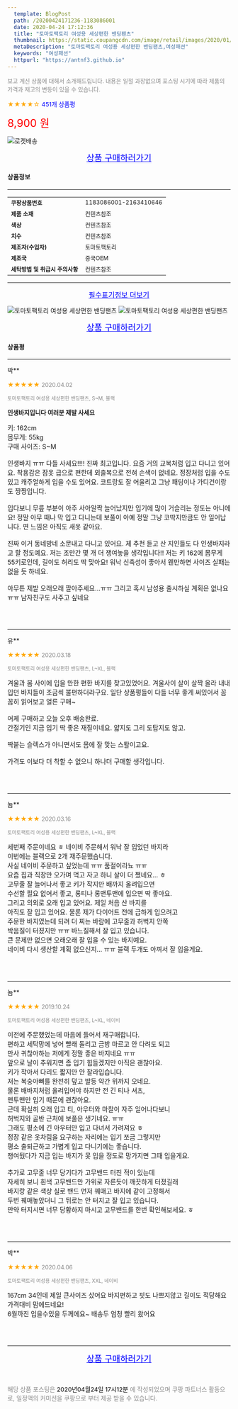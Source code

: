 ```yaml
---
  template: BlogPost
  path: /20200424171236-1183086001
  date: 2020-04-24 17:12:36
  title: "토마토팩토리 여성용 세상편한 밴딩팬츠"
  thumbnail: https://static.coupangcdn.com/image/retail/images/2020/01/15/11/7/caf7adb6-95c5-48ad-8568-dcbb9e277d01.jpg
  metaDescription: "토마토팩토리 여성용 세상편한 밴딩팬츠,여성패션"
  keywords: "여성패션"
  httpurl: "https://antnf3.github.io"
---
```

  
<span style="color: #888;font-size:0.8rem">보고 계신 상품에 대해서 소개해드립니다.
내용은 일절 과장없으며 포스팅 시기에 따라 제품의 가격과 재고의 변동이 있을 수 있습니다.</span>
  
<span style="color: orange;">★★★★☆</span> <span style="color: blue;font-size: 0.85rem;">451개 상품평</span>

<span style="font-size: 0.9rem"></span> 

<span style="color: red;font-size: 1.5rem;">8,900 원</span>

![로켓배송](https://postfiles.pstatic.net/MjAyMDA0MTBfMjcz/MDAxNTg2NDQ1OTAwMDc5.1T-Iy6-X12_V8iyof2OtSqUCu6urPUUOnjG41kbMy_kg.c1eqxaGayJ1XX0TGV24QXbZg9dvQ9C_dYZx39G_Z7Wog.PNG.cigshop2/rocket_logo.png?type=w773)

<p align="center"><a href="http://me2.do/5tL0EmFt" style="font-size: 1.2rem; color: blue;">상품 구매하러가기</a></p>

#### 상품정보

---

|                  |                       |
| ---------------- | --------------------- |
| **<span style="font-size:0.8rem;">쿠팡상품번호</span>** | <span style="font-size:0.8rem;">1183086001-2163410646</span> |
| **<span style="font-size:0.8rem;">제품 소재</span>**    | <span style="font-size:0.8rem;">컨텐츠참조</span>        |
| **<span style="font-size:0.8rem;">색상</span>**    | <span style="font-size:0.8rem;">컨텐츠참조</span>        |
| **<span style="font-size:0.8rem;">치수</span>**    | <span style="font-size:0.8rem;">컨텐츠참조</span>        |
| **<span style="font-size:0.8rem;">제조자(수입자)</span>**    | <span style="font-size:0.8rem;">토마토팩토리</span>        |
| **<span style="font-size:0.8rem;">제조국</span>**    | <span style="font-size:0.8rem;">중국OEM</span>        |
| **<span style="font-size:0.8rem;">세탁방법 및 취급시 주의사항</span>**    | <span style="font-size:0.8rem;">컨텐츠참조</span>        |




---

<p align="center"><a href="http://me2.do/5tL0EmFt" style="font-size: 1rem; color: blue;">필수표기정보 더보기</a></p>

![토마토팩토리 여성용 세상편한 밴딩팬츠](http://thumbnail8.coupangcdn.com/thumbnails/remote/q89/image/retail/images/577584389299234-fb4cc46b-bf6f-4512-9ea6-5fc6be5ab46a.jpg)
![토마토팩토리 여성용 세상편한 밴딩팬츠](http://thumbnail8.coupangcdn.com/thumbnails/remote/q89/image/retail/images/2020/01/16/12/1/27a1d9cc-6bf2-4865-84c8-204cdec8b6c1.jpg)

<p align="center"><a href="http://me2.do/5tL0EmFt" style="font-size: 1.2rem; color: blue;">상품 구매하러가기</a></p>

#### 상품평
  
---
  
박**
    
<span style="color: orange;">★★★★★</span> <span style="font-size:0.8rem;color: #888;">2020.04.02</span>
    
<span style="color: #888;font-size:0.7rem">토마토팩토리 여성용 세상편한 밴딩팬츠, S~M, 블랙</span>
    
<span style="font-size:0.85rem">**인생바지입니다 여러분 제발 사세요**</span>
    
<span style="font-size: 0.9rem;">키: 162cm<br/>몸무게: 55kg<br/>구매 사이즈: S~M<br/><br/>인생바지 ㅠㅠ 다들 사세요!!!! 진짜 최고입니다. 요즘 거의 교복처럼 입고 다니고 있어요. 착용감은 잠옷 급으로 편한데 외출복으로 전혀 손색이 없네요. 정장처럼 입을 수도 있고 캐주얼하게 입을 수도 있어요. 코트랑도 잘 어울리고 그냥 패딩이나 가디건이랑도 짱짱입니다.<br/><br/>입다보니 무릎 부분이 아주 사아알짝 늘어났지만 입기에 많이 거슬리는 정도는 아니에요! 정말 아무 때나 막 입고 다니는데 보풀이 아예 정말 그냥 코딱지만큼도 안 일어납니다. 면 느낌은 아직도 새옷 같아요.<br/><br/>진짜 이거 동네방네 소문내고 다니고 있어요. 제 추천 듣고 산 지인들도 다 인생바지라고 할 정도예요. 저는 조만간 몇 개 더 쟁여놓을 생각입니다!! 저는 키 162에 몸무게 55키로인데, 길이도 허리도 딱 맞아요! 워낙 신축성이 좋아서 웬만하면 사이즈 실패는 없을 듯 하네요.<br/><br/>아무튼 제발 오래오래 팔아주세요...ㅠㅠ 그리고 혹시 남성용 출시하실 계획은 없나요 ㅠㅠ 남자친구도 사주고 싶네요</span>
    
<br>
<br>

---
  
유**
    
<span style="color: orange;">★★★★★</span> <span style="font-size:0.8rem;color: #888;">2020.03.18</span>
    
<span style="color: #888;font-size:0.7rem">토마토팩토리 여성용 세상편한 밴딩팬츠, L~XL, 블랙</span>
    

    
<span style="font-size: 0.9rem;">겨울과 봄 사이에 입을 만한 편한 바지를 찾고있었어요. 겨울사이 살이 살짝 올라 내내 입던 바지들이 조금씩 불편하더라구요. 일단 상품평들이 다들 너무 좋게 써있어서 꼼꼼히 읽어보고 얼른 구매~<br/><br/>어제 구매하고 오늘 오후 배송완료.<br/>간절기인 지금 입기 딱 좋은 재질이네요. 얇지도 그리 도탑지도 않고.<br/><br/>딱붙는 슬렉스가 아니면서도 몸에 잘 맞는 스퇄이고요.<br/><br/>가격도 이보다 더 착할 수 없으니 하나더 구매할 생각입니다.</span>
    
<br>
<br>

---
  
뇸**
    
<span style="color: orange;">★★★★★</span> <span style="font-size:0.8rem;color: #888;">2020.03.16</span>
    
<span style="color: #888;font-size:0.7rem">토마토팩토리 여성용 세상편한 밴딩팬츠, L~XL, 블랙</span>
    

    
<span style="font-size: 0.9rem;">세번째 주문이네요 ㅎ 네이비 주문해서 워낙 잘 입었던 바지라 <br/>이번에는 블랙으로 2개 재주문했습니다.<br/>사실 네이비 주문하고 싶었는데 ㅠㅠ 품절이라뇨 ㅠㅠ<br/>요즘 집과 직장만 오가며 먹고 자고 하니 살이 더 쪘네요... ㅎ<br/>고무줄 잘 늘어나서 좋고 키가 작지만 배까지 올려입으면<br/>수선할 필요 없어서 좋고, 롱티나 롱맨투맨에 입으면 딱 좋아요.<br/>그리고 의외로 오래 입고 있어요. 제일 처음 산 바지를<br/>아직도 잘 입고 있어요. 물론 제가 다이어트 전에 급하게 입으려고<br/>주문한 바지였는데 되려 더 찌는 바람에 고무줄과 허벅지 안쪽<br/>박음질이 터졌지만 ㅠㅠ 바느질해서 잘 입고 있습니다.<br/>큰 문제만 없으면 오래오래 잘 입을 수 있는 바지예요.<br/>네이비 다시 생산할 계획 없으신지... ㅠㅠ 블랙 두개도 아껴서 잘 입을게요.</span>
    
<br>
<br>

---
  
뇸**
    
<span style="color: orange;">★★★★★</span> <span style="font-size:0.8rem;color: #888;">2019.10.24</span>
    
<span style="color: #888;font-size:0.7rem">토마토팩토리 여성용 세상편한 밴딩팬츠, L~XL, 네이비</span>
    

    
<span style="font-size: 0.9rem;">이전에 주문했었는데 마음에 들어서 재구매합니다.<br/>편하고 세탁망에 넣어 빨래 돌리고 금방 마르고 안 다려도 되고<br/>만사 귀찮아하는 저에게 정말 좋은 바지네요 ㅠㅠ<br/>앞으로 날이 추워지면 좀 입기 힘들겠지만 아직은 괜찮아요.<br/>키가 작아서 다리도 짧지만 안 잘라입습니다. <br/>저는 복숭아뼈를 완전히 덮고 발등 약간 위까지 오네요.<br/>물론 배바지처럼 올려입어야 하지만 전 긴 티나 셔츠,<br/>맨투맨만 입기 때문에 괜찮아요.<br/>근데 확실히 오래 입고 티, 아우터와 마찰이 자주 일어나다보니<br/>허벅지와 골반 근처에 보풀은 생기네요. ㅠㅠ<br/>그래도 평소에 긴 아우터만 입고 다녀서 가려져요 ㅎ<br/>정장 같은 옷차림을 요구하는 자리에는 입기 쪼금 그렇지만<br/>평소 출퇴근하고 가볍게 입고 다니기에는 좋습니다.<br/>쟁여뒀다가 지금 입는 바지가 못 입을 정도로 망가지면 그때 입을게요.<br/><br/>추가로 고무줄 너무 당기다가 고무밴드 터진 적이 있는데<br/>자세히 보니 흰색 고무밴드만 가위로 자른듯이 깨끗하게 터졌길래<br/>바지랑 같은 색상 실로 밴드 먼저 꿰매고 바지에 같이 고정해서<br/>두번 꿰매놓았더니 그 뒤로는 안 터지고 잘 입고 있습니다.<br/>만약 터지시면 너무 당황하지 마시고 고무밴드를 한번 확인해보세요. ㅎ</span>
    
<br>
<br>

---
  
박**
    
<span style="color: orange;">★★★★★</span> <span style="font-size:0.8rem;color: #888;">2020.04.06</span>
    
<span style="color: #888;font-size:0.7rem">토마토팩토리 여성용 세상편한 밴딩팬츠, XXL, 네이비</span>
    

    
<span style="font-size: 0.9rem;">167cm 34인데 제일 큰사이즈 샀어요 바지편하고 핏도 나쁘지않고 길이도 적당해요 가격대비 맘에드네요!<br/>6월까진 입을수있을 두께에요~  배송두 엄청 빨리 왔어요</span>
    
<br>
<br>


  
---
  
<p align="center"><a href="http://me2.do/5tL0EmFt" style="font-size: 1.2rem; color: blue;">상품 구매하러가기</a></p>
  
<br>
  
<span style="font-size: 0.85rem; color: #888;">해당 상품 포스팅은 <span style="color: #000;"> 2020년04월24일 17시12분 </span> 에 작성되었으며 쿠팡 파트너스 활동으로, 일정액의 커미션을 쿠팡으로 부터 제공 받을 수 있습니다.</span>